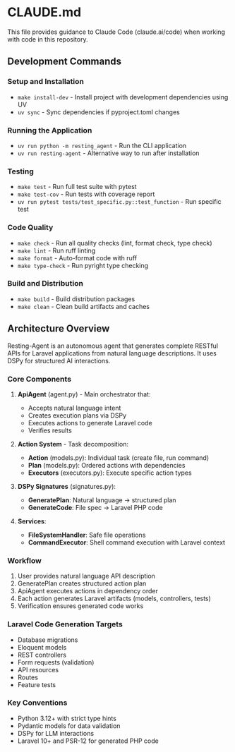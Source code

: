 # CLAUDE.md

This file provides guidance to Claude Code (claude.ai/code) when working with code in this repository.

## Development Commands

### Setup and Installation
- `make install-dev` - Install project with development dependencies using UV
- `uv sync` - Sync dependencies if pyproject.toml changes

### Running the Application
- `uv run python -m resting_agent` - Run the CLI application
- `uv run resting-agent` - Alternative way to run after installation

### Testing
- `make test` - Run full test suite with pytest
- `make test-cov` - Run tests with coverage report
- `uv run pytest tests/test_specific.py::test_function` - Run specific test

### Code Quality
- `make check` - Run all quality checks (lint, format check, type check)
- `make lint` - Run ruff linting
- `make format` - Auto-format code with ruff
- `make type-check` - Run pyright type checking

### Build and Distribution
- `make build` - Build distribution packages
- `make clean` - Clean build artifacts and caches

## Architecture Overview

Resting-Agent is an autonomous agent that generates complete RESTful APIs for Laravel applications from natural language descriptions. It uses DSPy for structured AI interactions.

### Core Components

1. **ApiAgent** (agent.py) - Main orchestrator that:
   - Accepts natural language intent
   - Creates execution plans via DSPy
   - Executes actions to generate Laravel code
   - Verifies results

2. **Action System** - Task decomposition:
   - **Action** (models.py): Individual task (create file, run command)
   - **Plan** (models.py): Ordered actions with dependencies
   - **Executors** (executors.py): Execute specific action types

3. **DSPy Signatures** (signatures.py):
   - **GeneratePlan**: Natural language → structured plan
   - **GenerateCode**: File spec → Laravel PHP code

4. **Services**:
   - **FileSystemHandler**: Safe file operations
   - **CommandExecutor**: Shell command execution with Laravel context

### Workflow
1. User provides natural language API description
2. GeneratePlan creates structured action plan
3. ApiAgent executes actions in dependency order
4. Each action generates Laravel artifacts (models, controllers, tests)
5. Verification ensures generated code works

### Laravel Code Generation Targets
- Database migrations
- Eloquent models
- REST controllers
- Form requests (validation)
- API resources
- Routes
- Feature tests

### Key Conventions
- Python 3.12+ with strict type hints
- Pydantic models for data validation
- DSPy for LLM interactions
- Laravel 10+ and PSR-12 for generated PHP code
